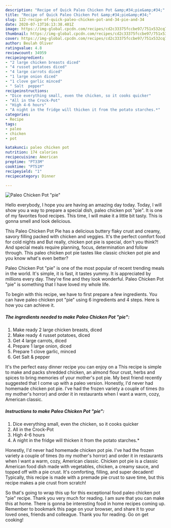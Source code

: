 ```yaml
---
description: "Recipe of Quick Paleo Chicken Pot &amp;#34;pie&amp;#34;"
title: "Recipe of Quick Paleo Chicken Pot &amp;#34;pie&amp;#34;"
slug: 122-recipe-of-quick-paleo-chicken-pot-and-34-pie-and-34
date: 2020-07-13T16:13:38.401Z
image: https://img-global.cpcdn.com/recipes/cd2c33375fccbe97/751x532cq70/paleo-chicken-pot-pie-recipe-main-photo.jpg
thumbnail: https://img-global.cpcdn.com/recipes/cd2c33375fccbe97/751x532cq70/paleo-chicken-pot-pie-recipe-main-photo.jpg
cover: https://img-global.cpcdn.com/recipes/cd2c33375fccbe97/751x532cq70/paleo-chicken-pot-pie-recipe-main-photo.jpg
author: Beulah Oliver
ratingvalue: 4.8
reviewcount: 34959
recipeingredient:
- "2 large chicken breasts diced"
- "4 russet potatoes diced"
- "4 large carrots diced"
- "1 large onion diced"
- "1 clove garlic minced"
- " Salt  pepper"
recipeinstructions:
- "Dice everything small, even the chicken, so it cooks quicker"
- "All in the Crock-Pot"
- "High 4-6 hours"
- "A night in the fridge will thicken it from the potato starches.*"
categories:
- Recipe
tags:
- paleo
- chicken
- pot

katakunci: paleo chicken pot 
nutrition: 174 calories
recipecuisine: American
preptime: "PT33M"
cooktime: "PT51M"
recipeyield: "1"
recipecategory: Dinner

---
```



![Paleo Chicken Pot &#34;pie&#34;](https://img-global.cpcdn.com/recipes/cd2c33375fccbe97/751x532cq70/paleo-chicken-pot-pie-recipe-main-photo.jpg)

Hello everybody, I hope you are having an amazing day today. Today, I will show you a way to prepare a special dish, paleo chicken pot &#34;pie&#34;. It is one of my favorites food recipes. This time, I will make it a little bit tasty. This is gonna smell and look delicious.

This Paleo Chicken Pot Pie has a delicious buttery flaky crust and creamy, savory filling packed with chicken and veggies. It&#39;s the perfect comfort food for cold nights and But really, chicken pot pie is special, don&#39;t you think?! And special meals require planning, focus, determination and follow through. This paleo chicken pot pie tastes like classic chicken pot pie and you know what&#39;s even better?

Paleo Chicken Pot &#34;pie&#34; is one of the most popular of recent trending meals in the world. It's simple, it is fast, it tastes yummy. It is appreciated by millions every day. They're fine and they look wonderful. Paleo Chicken Pot &#34;pie&#34; is something that I have loved my whole life.


To begin with this recipe, we have to first prepare a few ingredients. You can have paleo chicken pot &#34;pie&#34; using 6 ingredients and 4 steps. Here is how you can achieve it.

<!--inarticleads1-->

##### The ingredients needed to make Paleo Chicken Pot &#34;pie&#34;:

1. Make ready 2 large chicken breasts, diced
1. Make ready 4 russet potatoes, diced
1. Get 4 large carrots, diced
1. Prepare 1 large onion, diced
1. Prepare 1 clove garlic, minced
1. Get  Salt &amp; pepper


It&#39;s the perfect easy dinner recipe you can enjoy on a This recipe is simple to make and packs shredded chicken, an almond flour crust, herbs and spices to bring memories of your mother&#39;s pot pie. My best friend recently suggested that I come up with a paleo version. Honestly, I&#39;d never had homemade chicken pot pie. I&#39;ve had the frozen variety a couple of times (to my mother&#39;s horror) and order it in restaurants when I want a warm, cozy, American classic. 

<!--inarticleads2-->

##### Instructions to make Paleo Chicken Pot &#34;pie&#34;:

1. Dice everything small, even the chicken, so it cooks quicker
1. All in the Crock-Pot
1. High 4-6 hours
1. A night in the fridge will thicken it from the potato starches.*


Honestly, I&#39;d never had homemade chicken pot pie. I&#39;ve had the frozen variety a couple of times (to my mother&#39;s horror) and order it in restaurants when I want a warm, cozy, American classic. Chicken pot pie is a classic American food dish made with vegetables, chicken, a creamy sauce, and topped off with a pie crust. It&#39;s comforting, filling, and super decadent! Typically, this recipe is made with a premade pie crust to save time, but this recipe makes a pie crust from scratch! 

So that's going to wrap this up for this exceptional food paleo chicken pot &#34;pie&#34; recipe. Thank you very much for reading. I am sure that you can make this at home. There is gonna be interesting food in home recipes coming up. Remember to bookmark this page on your browser, and share it to your loved ones, friends and colleague. Thank you for reading. Go on get cooking!
